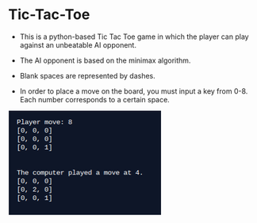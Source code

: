 # Tic-Tac-Toe
* This is a python-based Tic Tac Toe game in which the player can play against an unbeatable AI opponent.

* The AI opponent is based on the minimax algorithm.

* Blank spaces are represented by dashes.

* In order to place a move on the board, you must input a key from 0-8. Each number corresponds to a certain space.

![alt text](https://raw.githubusercontent.com/rishiso/Tic-Tac-Toe/master/Game%20Image.png "Game Image")
